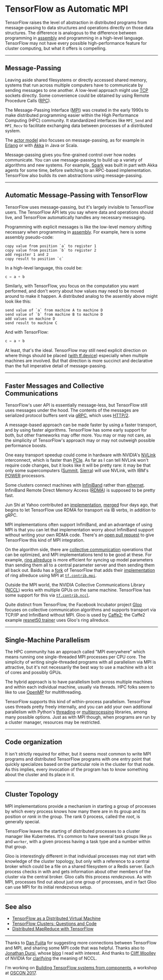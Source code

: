 # TensorFlow as Automatic MPI

TensorFlow raises the level of abstraction in distributed programs from message-passing to data structures and operations directly on those data structures. The difference is analogous to the difference between programming in [assembly](https://en.wikipedia.org/wiki/Assembly_language) and programming in a high-level language. TensorFlow may not have every possible high-performance feature for cluster computing, but what it offers is compelling.

---

## Message-Passing

Leaving aside shared filesystems or directly accessed shared memory, systems that run across multiple computers have to communicate by sending messages to one another. A low-level approach might use [TCP](https://en.wikipedia.org/wiki/Transmission_Control_Protocol) sockets directly. Some convenience could be obtained by using Remote Procedure Calls ([RPC](https://en.wikipedia.org/wiki/Remote_procedure_call)).

The Message-Passing Interface ([MPI](https://en.wikipedia.org/wiki/Message_Passing_Interface)) was created in the early 1990s to make distributed programming easier within the High Performance Computing (HPC) community. It standardized interfaces like `MPI_Send` and `MPI_Recv` to facilitate exchanging data between processes of a distributed system.

The [actor model](https://en.wikipedia.org/wiki/Actor_model) also focuses on message-passing, as for example in [Erlang](https://en.wikipedia.org/wiki/Erlang_(programming_language)) or with [Akka](http://akka.io/) in Java or Scala.

Message-passing gives you fine-grained control over how nodes communicate. You can use message-passing to build up a variety of algorithms and new systems. For example, [Spark](http://spark.apache.org/) was built in part with Akka agents for some time, before switching to an RPC-based implementation. TensorFlow also builds its own abstractions using message-passing.

---

## Automatic Message-Passing with TensorFlow

TensorFlow uses message-passing, but it's largely invisible to TensorFlow users. The TensorFlow API lets you say where data and operations should live, and TensorFlow automatically handles any necessary messaging.

Programming with explicit messages is like the low-level memory shifting necessary when programming in [assembly](https://en.wikipedia.org/wiki/Assembly_language). For example, here is some assembly pseudo-code:

```
copy value from position `a` to register 1
copy value from position `b` to register 2
add register 1 and 2
copy result to position `c`
```

In a high-level language, this could be:

```python
c = a + b
```

Similarly, with TensorFlow, you focus on the computation you want performed, and don't worry about how values may need to be moved around to make it happen. A distributed analog to the assembly above might look like this:

```
send value of `a` from machine A to machine D
send value of `b` from machine B to machine D
add values on machine D
send result to machine C
```

And with TensorFlow:

```python
c = a + b
```

At least, that's the ideal. TensorFlow may still need explicit direction on where things should be placed ([with tf.device](https://www.tensorflow.org/api_docs/python/tf/device)) especially when multiple machines are involved. But that direction is more succinct and declarative than the full imperative detail of message-passing.

---

## Faster Messages and Collective Communications

TensorFlow's user API is essentially message-less, but TensorFlow still uses messages under the hood. The contents of the messages are serialized protocol buffers sent via [gRPC](http://www.grpc.io/), which uses [HTTP/2](https://en.wikipedia.org/wiki/HTTP/2).

A message-based approach can be made faster by using a faster transport, and by using faster algorithms. TensorFlow has some early support for both, but other frameworks may offer more. You may or may not care, as the simplicity of TensorFlow's approach may or may not outweigh possible performance boosts.

One easy transport speedup could come in hardware with NVIDIA's [NVLink](http://www.nvidia.com/object/nvlink.html) interconnect, which is faster than [PCIe](https://en.wikipedia.org/wiki/PCI_Express). As far as I can tell NVLink won't require code changes, but it looks like it will be pretty rare: it may be that only some supercomputers ([Summit](https://www.olcf.ornl.gov/summit/), [Sierra](https://asc.llnl.gov/coral-info)) will use NVLink, with IBM's [POWER](https://en.wikipedia.org/wiki/IBM_POWER_microprocessors) processors.

Some clusters connect machines with [InfiniBand](https://en.wikipedia.org/wiki/InfiniBand) rather than [ethernet](https://en.wikipedia.org/wiki/Ethernet). InfiniBand Remote Direct Memory Access ([RDMA](https://en.wikipedia.org/wiki/Remote_direct_memory_access)) is supposed to be pretty fast.

Jun Shi at Yahoo contributed an [implementation](https://github.com/tensorflow/tensorflow/blob/master/tensorflow/contrib/verbs/README.md), [merged](https://github.com/tensorflow/tensorflow/pull/8943) four days ago, that begins to let TensorFlow use RDMA for transport via IB verbs, in addition to gRPC.

MPI implementations often support InfiniBand, and an advantage of using MPI is that you can let that implementation worry about InfiniBand support without writing your own RDMA code. There's an [open pull request](https://github.com/tensorflow/tensorflow/pull/7710) to give TensorFlow this kind of MPI integration.

On the algorithm side, there are [collective communication](https://computing.llnl.gov/tutorials/mpi/#Collective_Communication_Routines) operations that can be optimized, and MPI implementations tend to be good at these. For example, [ring allreduce](http://research.baidu.com/bringing-hpc-techniques-deep-learning/) is more efficient for syncing up model parameters than sending them all to a central parameter server and then sending them all back out. Baidu has a [fork](https://github.com/baidu-research/tensorflow-allreduce) of TensorFlow that adds their [implementation](https://github.com/baidu-research/baidu-allreduce) of ring allreduce using MPI at [`tf.contrib.mpi`](https://github.com/baidu-research/tensorflow-allreduce/tree/master/tensorflow/contrib/mpi).

Outside the MPI world, the NVIDIA Collective Communications Library ([NCCL](https://devblogs.nvidia.com/parallelforall/fast-multi-gpu-collectives-nccl/)) works with multiple GPUs on the same machine. TensorFlow has some support for this via [`tf.contrib.nccl`](https://github.com/tensorflow/tensorflow/tree/master/tensorflow/contrib/nccl).

Quite distinct from TensorFlow, the Facebook Incubator project [Gloo](https://github.com/facebookincubator/gloo) focuses on collective communication algorithms and supports transport via TCP/IP and InfiniBand without MPI. Gloo is used by [Caffe2](https://caffe2.ai/); the Caffe2 example [resnet50 trainer](https://github.com/caffe2/caffe2/blob/master/caffe2/python/examples/resnet50_trainer.py) uses Gloo's ring allreduce.

<!--

Just for fun, here's an Akka implementation of allreduce that I found:
https://github.com/brianmartin/akka-allreduce
I believe that's more of a tree allreduce than a ring allreduce.

-->

---

## Single-Machine Parallelism

The HPC community has an approach called "MPI everywhere" which means running one single-threaded MPI processes per CPU core. The simplicity of writing single-threaded programs with all parallelism via MPI is attractive, but it's not necessarily the best way to use a machine with a lot of cores and possibly GPUs.

The hybrid approach is to have parallelism both across multiple machines and within each individual machine, usually via threads. HPC folks seem to like to use [OpenMP](https://en.wikipedia.org/wiki/OpenMP) for multithreading.

TensorFlow supports this kind of within-process parallelism. TensorFlow uses threads pretty freely internally, and you can add your own additional parallelism with Python's [threading](https://docs.python.org/3/library/threading.html) or [multiprocessing](https://docs.python.org/3/library/multiprocessing.html) libraries, among many possible options. Just as with MPI though, when programs are run by a cluster manager, resources may be restricted.

---

## Code organization

It isn't strictly required for either, but it seems most common to write MPI programs and distributed TensorFlow programs with one entry point that quickly specializes based on the particular role in the cluster for that node. As this implies, every invocation of the program has to know something about the cluster and its place in it.

---

## Cluster Topology

MPI implementations provide a mechanism in starting a group of processes by which every process knows how many there are in its group and its position or _rank_ in the group. The rank 0 process, called the _root_, is generally special.

TensorFlow leaves the starting of distributed processes to a cluster manager like Kubernetes. It's common to have several task groups like `ps` and `worker`, with a given process having a task type and a number within that group.

Gloo is interestingly different in that individual processes may not start with knowledge of the cluster topology, but only with a reference to a central broker which could be a file on a shared filesystem or a Redis server. Each process checks in with and gets information about other members of the cluster via the central broker. Gloo calls this process _rendezvous_. As with MPI, processes find out about just one group of processes, and in fact Gloo can use MPI for its initial rendezvous setup.

---

## See also

 * [TensorFlow as a Distributed Virtual Machine](/20170328-tensorflow_as_a_distributed_virtual_machine/)
 * [TensorFlow Clusters: Questions and Code](/20170410-tensorflow_clusters_questions_and_code/)
 * [Distributed MapReduce with TensorFlow](/20170411-distributed_mapreduce_with_tensorflow/)

---

Thanks to [Dan Fujita](https://twitter.com/danfujita123) for suggesting more connections between TensorFlow and MPI, and sharing some MPI code that was helpful. Thanks also to [Jonathan Dursi](https://twitter.com/ljdursi), whose [blog](https://www.dursi.ca/) I read with interest. And thanks to [Cliff Woolley](https://github.com/cliffwoolley) of NVIDIA for [clarifying](https://github.com/NVIDIA/nccl/issues/86) the meaning of NCCL.

I'm working on [Building TensorFlow systems from components](http://conferences.oreilly.com/oscon/oscon-tx/public/schedule/detail/57823), a workshop at [OSCON 2017](https://conferences.oreilly.com/oscon/oscon-tx).
